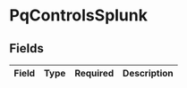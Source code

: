 # PqControlsSplunk


## Fields

| Field       | Type        | Required    | Description |
| ----------- | ----------- | ----------- | ----------- |